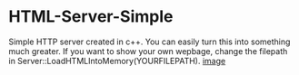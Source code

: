 # HTML-Server-Simple
Simple HTTP server created in c++. You can easily turn this into something much greater.
If you want to show your own wepbage, change the filepath in Server::LoadHTMLIntoMemory(YOURFILEPATH).
[image](https://i.imgur.com/lxIiFjv.png)
